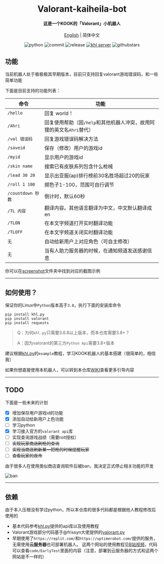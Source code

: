 


<h1 align="center">Valorant-kaiheila-bot</h1>


<h4 align="center">这是一个KOOK的「Valorant」小机器人</h4>



<div align="center">

[English](./README_EN.md) | 简体中文


![python](https://img.shields.io/badge/Python-3.8%2B-green) ![commit](https://img.shields.io/github/last-commit/Aewait/Valorant-kaiheila-bot) ![release](https://img.shields.io/github/v/release/Aewait/Valorant-kaiheila-bot)
[![khl server](https://www.kaiheila.cn/api/v3/badge/guild?guild_id=3566823018281801&style=3)](https://kaihei.co/oqz7Xg) ![githubstars](https://img.shields.io/github/stars/Aewait/Valorant-kaiheila-bot?style=social)
</div>

## 功能
当前机器人处于极极极其早期版本，目前只支持回复valorant游戏错误码，和一些简单功能

下面是目前支持的功能列表：

| 命令              | 功能                                                         |
| ----------------- | ------------------------------------------------------------ |
| `/hello`          | 回复 world！                                                 |
| `/Ahri`           | 回复使用帮助（因`/help`和其他机器人冲突，故用阿狸的英文名`Ahri`替代） |
| `/val 错误码`     | 回复游戏错误码解决方法                                       |
| `/saveid`         | 保存（修改）用户的游戏id                                     |
| `/myid`           | 显示用户的游戏id                                             |
| `/skin name`      | 搜索已有皮肤系列包含什么枪械                                 |
| `/lead 30 20`     | 显示出亚服(ap)排行榜前30名胜场超过20的玩家                   |
| `/roll 1 100`     | 掷色子1-100，范围可自行调节                                  |
| `/countdown 秒数` | 倒计时，默认60秒                                             |
| `/TL 内容` | 翻译内容。其他语言翻译为中文，中文默认翻译成en |
| `/TLON` | 在本文字频道打开实时翻译功能 |
| `/TLOFF` | 在本文字频道关闭实时翻译功能 |
|         `无`         | 自动给新用户上对应角色（可自主修改）                           |
| `无` | 当有人助力服务器的时候，在通知频道发送感谢信息 |

你可以在[screenshot](./screenshot)文件夹中找到对应的截图示例

----

## 如何使用？

保证你的Linux中`Python`版本高于`3.8`，执行下面的安装库命令

~~~
pip install khl.py
pip install valorant
pip install requests
~~~

> Q：为何`khl.py`只需要3.6.8以上版本，而本仓库需要3.8+？
>
> A：因为valorant的第三方`Python Api`需要3.8+版本

建议根据[khl.py](https://github.com/TWT233/khl.py)的`example`教程，学习KOOK机器人的基本搭建（很简单的，相信我）

如果你想直接使用本机器人，可以转到本仓库[WIKI](https://github.com/Aewait/Valorant-kaiheila-bot/wiki)查看更多引导内容

----

## TODO

下面是一些未来的计划

- [x] 增加保存用户游戏id的功能
- [x] 添加自动给新用户上色功能
- [ ] 学习python
- [x] 学习接入官方的`valorant api`库
- [ ] 实现查询游戏战绩（需要roit授权）
- [ ] ~~实现玩家商店刷枪的查询~~
- [ ] ~~实现当商店刷新某一把枪的时候提醒玩家~~
- [ ] ~~查看玩家的夜市~~

由于很多人在使用类似商店查询软件后被ban，我决定正式停止相关功能的开发

![ban](https://s1.ax1x.com/2022/07/07/jwNGMF.png)

---

## 依赖

由于本人压根没有学过python，所以本仓库的很多代码都是根据他人教程修改后使用的
* 基本代码参考[khl.py](https://github.com/TWT233/khl.py)提供的api库以及使用教程
* Valorant游戏部分代码基于@frissyn大佬提供的[valorant.py](https://github.com/frissyn/valorant.py/)
* 早期使用了`https://replit.com/`和`https://uptimerobot.com/`提供的服务，无需使用**云服务器**也可部署机器人。
这两个网站的使用教程见[B站视频](https://www.bilibili.com/video/BV12U4y1g7JY?spm_id_from=333.1007.top_right_bar_window_history.content.click)，代码可以查看`code/EarlyTest`里面的内容（注意，部署到云服务器的方式和这两个网站是不一样的）


